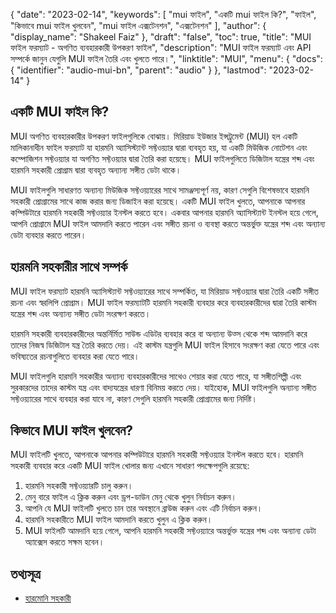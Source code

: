 {
  "date": "2023-02-14",
  "keywords": [
"mui ফাইল",
"একটি mui ফাইল কি?",
"ফাইল",
"কিভাবে mui ফাইল খুলবেন",
"mui ফাইল এক্সটেনশন",
"এক্সটেনশন"
],
  "author": {
    "display_name": "Shakeel Faiz"
},
  "draft": "false",
  "toc": true,
  "title": "MUI ফাইল ফরম্যাট - অগণিত ব্যবহারকারী উপকরণ ফাইল",
  "description": "MUI ফাইল ফরম্যাট এবং API সম্পর্কে জানুন যেগুলি MUI ফাইল তৈরি এবং খুলতে পারে।",
  "linktitle": "MUI",
  "menu": {
    "docs": {
      "identifier": "audio-mui-bn",
      "parent": "audio"
}
},
  "lastmod": "2023-02-14"
}

## একটি MUI ফাইল কি?

MUI অগণিত ব্যবহারকারীর উপকরণ ফাইলগুলিকে বোঝায়। মিরিয়াড ইউজার ইন্সট্রুমেন্ট (MUI) হল একটি মালিকানাধীন ফাইল ফরম্যাট যা হারমনি অ্যাসিস্ট্যান্ট সফ্টওয়্যার দ্বারা ব্যবহৃত হয়, যা একটি মিউজিক নোটেশন এবং কম্পোজিশন সফ্টওয়্যার যা অগণিত সফ্টওয়্যার দ্বারা তৈরি করা হয়েছে। MUI ফাইলগুলিতে ডিজিটাল যন্ত্রের শব্দ এবং হারমনি সহকারী প্রোগ্রাম দ্বারা ব্যবহৃত অন্যান্য সঙ্গীত ডেটা থাকে।

MUI ফাইলগুলি সাধারণত অন্যান্য মিউজিক সফ্টওয়্যারের সাথে সামঞ্জস্যপূর্ণ নয়, কারণ সেগুলি বিশেষভাবে হারমনি সহকারী প্রোগ্রামের সাথে কাজ করার জন্য ডিজাইন করা হয়েছে। একটি MUI ফাইল খুলতে, আপনাকে আপনার কম্পিউটারে হারমনি সহকারী সফ্টওয়্যার ইনস্টল করতে হবে। একবার আপনার হারমনি অ্যাসিস্ট্যান্ট ইনস্টল হয়ে গেলে, আপনি প্রোগ্রামে MUI ফাইল আমদানি করতে পারেন এবং সঙ্গীত রচনা ও ব্যবস্থা করতে অন্তর্ভুক্ত যন্ত্রের শব্দ এবং অন্যান্য ডেটা ব্যবহার করতে পারেন।

## হারমনি সহকারীর সাথে সম্পর্ক

MUI ফাইল ফরম্যাট হারমনি অ্যাসিস্ট্যান্ট সফ্টওয়্যারের সাথে সম্পর্কিত, যা মিরিয়াড সফ্টওয়্যার দ্বারা তৈরি একটি সঙ্গীত রচনা এবং স্বরলিপি প্রোগ্রাম। MUI ফাইল ফরম্যাটটি হারমনি সহকারী ব্যবহার করে ব্যবহারকারীদের দ্বারা তৈরি কাস্টম যন্ত্রের শব্দ এবং অন্যান্য সঙ্গীত ডেটা সংরক্ষণ করতে।

হারমনি সহকারী ব্যবহারকারীদের অন্তর্নির্মিত সাউন্ড এডিটর ব্যবহার করে বা অন্যান্য উত্স থেকে শব্দ আমদানি করে তাদের নিজস্ব ডিজিটাল যন্ত্র তৈরি করতে দেয়। এই কাস্টম যন্ত্রগুলি MUI ফাইল হিসাবে সংরক্ষণ করা যেতে পারে এবং ভবিষ্যতের রচনাগুলিতে ব্যবহার করা যেতে পারে।

MUI ফাইলগুলি হারমনি সহকারীর অন্যান্য ব্যবহারকারীদের সাথেও শেয়ার করা যেতে পারে, যা সঙ্গীতশিল্পী এবং সুরকারদের তাদের কাস্টম যন্ত্র এবং বাদ্যযন্ত্রের ধারণা বিনিময় করতে দেয়। যাইহোক, MUI ফাইলগুলি অন্যান্য সঙ্গীত সফ্টওয়্যারের সাথে ব্যবহার করা যাবে না, কারণ সেগুলি হারমনি সহকারী প্রোগ্রামের জন্য নির্দিষ্ট।

## কিভাবে MUI ফাইল খুলবেন?

MUI ফাইলটি খুলতে, আপনাকে আপনার কম্পিউটারে হারমনি সহকারী সফ্টওয়্যার ইনস্টল করতে হবে। হারমনি সহকারী ব্যবহার করে একটি MUI ফাইল খোলার জন্য এখানে সাধারণ পদক্ষেপগুলি রয়েছে:

1. হারমনি সহকারী সফ্টওয়্যারটি চালু করুন।
2. মেনু বারে ফাইল এ ক্লিক করুন এবং ড্রপ-ডাউন মেনু থেকে খুলুন নির্বাচন করুন।
3. আপনি যে MUI ফাইলটি খুলতে চান তার অবস্থানে ব্রাউজ করুন এবং এটি নির্বাচন করুন।
4. হারমনি সহকারীতে MUI ফাইল আমদানি করতে খুলুন এ ক্লিক করুন।
5. MUI ফাইলটি আমদানি হয়ে গেলে, আপনি হারমনি সহকারী সফ্টওয়্যারে অন্তর্ভুক্ত যন্ত্রের শব্দ এবং অন্যান্য ডেটা অ্যাক্সেস করতে সক্ষম হবেন।

## তথ্যসূত্র
* [হারমোনি সহকারী](https://www.myriad-online.com/en/products/harmony.htm)



